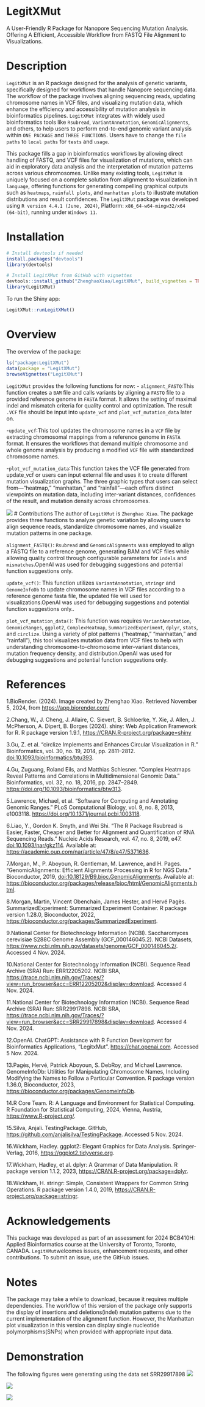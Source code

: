 
<!-- README.md is generated from README.Rmd. Please edit that file -->

# LegitXMut

<!-- badges: start -->
<!-- badges: end -->

A User-Friendly R Package for Nanopore Sequencing Mutation Analysis.
Offering A Efficient, Accessible Workflow from FASTQ File Alignment to
Visualizations.

# Description

`LegitXMut` is an R package designed for the analysis of genetic
variants, specifically designed for workflows that handle Nanopore
sequencing data. The workflow of the package involves aligning
sequencing reads, updating chromosome names in VCF files, and
visualizing mutation data, which enhance the efficiency and
accessibility of mutation analysis in bioinformatics pipelines.
`LegitXMut` integrates with widely used bioinformatics tools like
`Rsubread`, `VariantAnnotation`, `GenomicAlignments`, and others, to
help users to perform end-to-end genomic variant analysis within
`ONE PACKAGE` and `THREE FUNCTIONS`. Users have to change the
`file paths` to `local paths` for `tests` and `usage`.

This package fills a gap in bioinformatics workflows by allowing direct
handling of FASTQ, and VCF files for visualization of mutations, which
can aid in exploratory data analysis and the interpretation of mutation
patterns across various chromosomes. Unlike many existing tools,
`LegitXMut` is uniquely focused on a complete solution from alignment to
visualization in `R language`, offering functions for generating
compelling graphical outputs such as `heatmaps`, `rainfall plots`, and
`manhattan plots` to illustrate mutation distributions and result
confidences. The `LegitXMut` package was developed using
`R version 4.4.1 (June, 2024)`, Platform:
`x86_64-w64-mingw32/x64 (64-bit)`, running under `Windows 11`.

# Installation

``` r
# Install devtools if needed
install.packages("devtools")
library(devtools)

# Install LegitXMut from GitHub with vignettes
devtools::install_github("ZhenghaoXiao/LegitXMut", build_vignettes = TRUE)
library(LegitXMut)
```

To run the Shiny app:

``` r
LegitXMut::runLegitXMut()
```

# Overview

The overview of the package:

``` r
ls("package:LegitXMut")
data(package = "LegitXMut") 
browseVignettes("LegitXMut")
```

`LegitXMut` provides the following functions for now: -
`alignment_FASTQ`:This function creates a `BAM` file and calls variants
by aligning a `FASTQ` file to a provided reference genome in `FASTA`
format. It allows the setting of maximal indel and mismatch criteria for
quality control and optimization. The result `.VCF` file should be input
into `update_vcf` and `plot_vcf_mutation_data` later on.

\-`update_vcf`:This tool updates the chromosome names in a `VCF` file by
extracting chromosomal mappings from a reference genome in `FASTA`
format. It ensures the workflows that demand multiple chromosome and
whole genome analysis by producing a modified `VCF` file with
standardized chromosome names.

\-`plot_vcf_mutation_data`:This function takes the VCF file generated
from update_vcf or users can input external file and uses it to create
different mutation visualization graphs. The three graphic types that
users can select from—“heatmap,” “manhattan,” and “rainfall”—each offers
distinct viewpoints on mutation data, including inter-variant distances,
confidences of the result, and mutation density across chromosomes.

![](inst/extdata/workflow.png) \# Contributions The author of
`LegitXMut` is `Zhenghao Xiao`. The package provides three functions to
analyze genetic variation by allowing users to align sequence reads,
standardize chromosome names, and visualize mutation patterns in one
package.

`alignment_FASTQ()`: `Rsubread` and `GenomicAlignments` was employed to
align a FASTQ file to a reference genome, generating BAM and VCF files
while allowing quality control through configurable parameters for
`indels` and `mismatches`.OpenAI was used for debugging suggestions and
potential function suggestions only.

`update_vcf()`: This function utilizes `VariantAnnotation`, `stringr`
and `GenomeInfoDb` to update chromosome names in VCF files according to
a reference genome fasta file, the updated file will used for
visualizations.OpenAI was used for debugging suggestions and potential
function suggestions only..

`plot_vcf_mutation_data()`: This function was requires
`VariantAnnotation`, `GenomicRanges`, `ggplot2`, `ComplexHeatmap`,
`SummarizedExperiment`, `dplyr`, `stats`, and `circlize`. Using a
variety of plot patterns (“heatmap,” “manhattan,” and “rainfall”), this
tool visualizes mutation data from VCF files to help with understanding
chromosome-to-chromosome inter-variant distances, mutation frequency
density, and distribution.OpenAI was used for debugging suggestions and
potential function suggestions only.

# References

1.BioRender. (2024). Image created by Zhenghao Xiao. Retrieved November
5, 2024, from <https://app.biorender.com/>

2.Chang, W., J. Cheng, J. Allaire, C. Sievert, B. Schloerke, Y. Xie, J.
Allen, J. McPherson, A. Dipert, B. Borges (2024). shiny: Web Application
Framework for R. R package version 1.9.1,
<https://CRAN.R-project.org/package=shiny>

3.Gu, Z. et al. “circlize Implements and Enhances Circular Visualization
in R.” Bioinformatics, vol. 30, no. 19, 2014, pp. 2811–2812.
<doi:10.1093/bioinformatics/btu393>.

4.Gu, Zuguang, Roland Eils, and Matthias Schlesner. “Complex Heatmaps
Reveal Patterns and Correlations in Multidimensional Genomic Data.”
Bioinformatics, vol. 32, no. 18, 2016, pp. 2847–2849.
<https://doi.org/10.1093/bioinformatics/btw313>.

5.Lawrence, Michael, et al. “Software for Computing and Annotating
Genomic Ranges.” PLoS Computational Biology, vol. 9, no. 8, 2013,
e1003118. <https://doi.org/10.1371/journal.pcbi.1003118>.

6.Liao, Y., Gordon K. Smyth, and Wei Shi. “The R Package Rsubread is
Easier, Faster, Cheaper and Better for Alignment and Quantification of
RNA Sequencing Reads.” Nucleic Acids Research, vol. 47, no. 8, 2019,
e47. <doi:10.1093/nar/gkz114>. Available at:
<https://academic.oup.com/nar/article/47/8/e47/5371636>.

7.Morgan, M., P. Aboyoun, R. Gentleman, M. Lawrence, and H. Pages.
“GenomicAlignments: Efficient Alignments Processing in R for NGS Data.”
Bioconductor, 2019, <doi:10.18129/B9.bioc.GenomicAlignments>. Available
at:
<https://bioconductor.org/packages/release/bioc/html/GenomicAlignments.html>.

8.Morgan, Martin, Vincent Obenchain, James Hester, and Hervé Pagès.
SummarizedExperiment: Summarized Experiment Container. R package version
1.28.0, Bioconductor, 2022,
<https://bioconductor.org/packages/SummarizedExperiment>.

9.National Center for Biotechnology Information (NCBI). Saccharomyces
cerevisiae S288C Genome Assembly (GCF_000146045.2). NCBI Datasets,
<https://www.ncbi.nlm.nih.gov/datasets/genome/GCF_000146045.2/>.
Accessed 4 Nov. 2024.

10.National Center for Biotechnology Information (NCBI). Sequence Read
Archive (SRA) Run: ERR12205202. NCBI SRA,
<https://trace.ncbi.nlm.nih.gov/Traces/?view=run_browser&acc=ERR12205202&display=download>.
Accessed 4 Nov. 2024.

11.National Center for Biotechnology Information (NCBI). Sequence Read
Archive (SRA) Run: SRR29917898. NCBI SRA,
<https://trace.ncbi.nlm.nih.gov/Traces/?view=run_browser&acc=SRR29917898&display=download>.
Accessed 4 Nov. 2024.

12.OpenAI. ChatGPT: Assistance with R Function Development for
Bioinformatics Applications, “LegitxMut”. <https://chat.openai.com>.
Accessed 5 Nov. 2024.

13.Pagès, Hervé, Patrick Aboyoun, S. DebRoy, and Michael Lawrence.
GenomeInfoDb: Utilities for Manipulating Chromosome Names, Including
Modifying the Names to Follow a Particular Convention. R package version
1.36.0, Bioconductor, 2023,
<https://bioconductor.org/packages/GenomeInfoDb>.

14.R Core Team. R: A Language and Environment for Statistical Computing.
R Foundation for Statistical Computing, 2024, Vienna, Austria,
<https://www.R-project.org/>.

15.Silva, Anjali. TestingPackage. GitHub,
<https://github.com/anjalisilva/TestingPackage>. Accessed 5 Nov. 2024.

16.Wickham, Hadley. ggplot2: Elegant Graphics for Data Analysis.
Springer-Verlag, 2016, <https://ggplot2.tidyverse.org>.

17.Wickham, Hadley, et al. dplyr: A Grammar of Data Manipulation. R
package version 1.1.2, 2023, <https://CRAN.R-project.org/package=dplyr>.

18.Wickham, H. stringr: Simple, Consistent Wrappers for Common String
Operations. R package version 1.4.0, 2019,
<https://CRAN.R-project.org/package=stringr>.

# Acknowledgements

This package was developed as part of an assessment for 2024 BCB410H:
Applied Bioinformatics course at the University of Toronto, Toronto,
CANADA. `LegitXMut`welcomes issues, enhancement requests, and other
contributions. To submit an issue, use the GitHub issues.

# Notes

The package may take a while to download, because it requires multiple
dependencies. The workflow of this version of the package only supports
the display of insertions and deletions(indel) mutation patterns due to
the current implementation of the alignment function. However, the
Manhattan plot visualization in this version can display single
nucleotide polymorphisms(SNPs) when provided with appropriate input
data.

# Demonstration

The following figures were generating using the data set SRR29917898
![](inst/extdata/heatmap.png)

![](inst/extdata/manhattan.png)

![](inst/extdata/rainfall.png)
